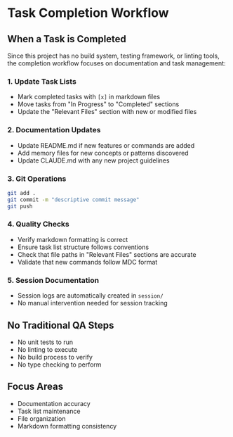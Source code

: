 # Task Completion Workflow

## When a Task is Completed

Since this project has no build system, testing framework, or linting tools, the completion workflow focuses on documentation and task management:

### 1. Update Task Lists
- Mark completed tasks with `[x]` in markdown files
- Move tasks from "In Progress" to "Completed" sections
- Update the "Relevant Files" section with new or modified files

### 2. Documentation Updates
- Update README.md if new features or commands are added
- Add memory files for new concepts or patterns discovered
- Update CLAUDE.md with any new project guidelines

### 3. Git Operations
```bash
git add .
git commit -m "descriptive commit message"
git push
```

### 4. Quality Checks
- Verify markdown formatting is correct
- Ensure task list structure follows conventions
- Check that file paths in "Relevant Files" sections are accurate
- Validate that new commands follow MDC format

### 5. Session Documentation
- Session logs are automatically created in `session/`
- No manual intervention needed for session tracking

## No Traditional QA Steps
- No unit tests to run
- No linting to execute  
- No build process to verify
- No type checking to perform

## Focus Areas
- Documentation accuracy
- Task list maintenance
- File organization
- Markdown formatting consistency
